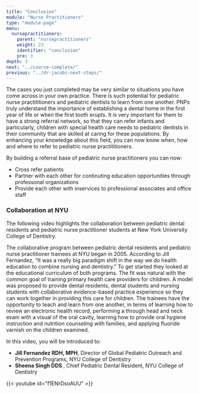 ```yaml
---
title: "Conclusion"
module: "Nurse Practitioners"
type: "module-page"
menu:
  nursepractitioners:
    parent: "nursepractitioners"
    weight: 23
    identifier: "conclusion"
    pre: 3
depth: 3
next: "../course-complete/"
previous: "../dr-jacobs-next-steps/"
---
```

<div class="pageblock"><p>The cases you just completed may be very similar to situations you have come across in your own practice. There is such potential for pediatric nurse practititioners and pediatric dentists to learn from one another.  PNPs truly understand the importance of establishing a dental home in the first year of life or when the first tooth erupts.  It is very important for them to have a strong referral network, so that they can refer infants and particularly, children with special health care needs to pediatric dentists in their community that are skilled at caring for these populations.  By enhancing your knowledge about this field, you can now know when, how and where to refer to pediatric nurse practititioners.</p>
<p>By building a referral base of pediatric nurse practitioners you can now:</p>
<ul>
<li>Cross refer patients</li>
<li>Partner with each other for continuting education opportunities through professonal organizations</li>
<li>Provide each other with inservices to professional associates and office staff</li>
</ul>
<h3> Collaboration at NYU </h3>
<p>The following video highlights the collaboration between pediatric dental residents and pediatric nurse practitioner students at New York University College of Dentistry.</p>
<p>The collaborative program between pediatric dental residents and pediatric nurse practitioner trainees at NYU began in 2005.  According to Jill Fernandez, “It was a really big paradigm shift in the way we do health education to combine nursing and dentistry." To get started they looked at the educational curriculum of both programs.  The fit was natural with the common goal of training primary health care providers for children.  A model was proposed to provide dental residents, dental students and nursing students with collaborative evidence-based practice experience so they can work together in providing this care for children.  The trainees have the opportunity to teach and learn from one another, in terms of learning how to review an electronic health record, performing a through head and neck exam with a visual of the oral cavity, learning how to provide oral hygiene instruction and nutrition counseling with families, and applying fluoride varnish on the children examined.</p>
<p>In this video, you will be introduced to:</p>
<ul>
<li><b>Jill Fernandez RDH, MPH</b>, Director of Global Pediatric Outreach and Prevention Programs, NYU College of Dentistry</li>
<li><b>Sheena Singh DDS </b>, Chief Pediatric Dental Resident, NYU College of Dentistry</li>
</ul>

{{< youtube id="f1ENrDsoAUU" >}}</div>